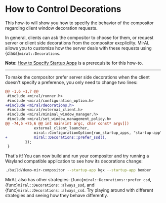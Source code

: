 # How to Control Decorations
This how-to will show you how to specify the behavior of the compositor
regarding client window decoration requests.

In general, clients can ask the compositor to choose for them, or request
server or client side decorations from the compositor excplicilty. MirAL allows
you to customize how the server deals with these requests using
{class}`miral::Decorations`.

**Note**: [How to Specify Startup Apps](how-to-specify-startup-apps) is a
prerequisite for this how-to.

---

To make the compositor prefer server side decorations when the client doesn't
specify a preference, you only need to change two lines:
```diff
@@ -1,6 +1,7 @@
 #include <miral/runner.h>
 #include <miral/configuration_option.h>
+#include <miral/decorations.h>
 #include <miral/external_client.h>
 #include <miral/minimal_window_manager.h>
 #include <miral/set_window_management_policy.h>
@@ -74,5 +75,6 @@ int main(int argc, char const* argv[])
             external_client_launcher,
             miral::ConfigurationOption{run_startup_apps, "startup-app", "App to run at startup (can be specified multiple times)"},
+            miral::Decorations::prefer_ssd(),
         });
 }
```

That's it! You can now build and run your compositor and try running a Wayland
compatible application to see how its decorations change:
```sh
./build/demo-mir-compositor --startup-app kgx --startup-app bomber
```

MirAL also has other strategies: {func}`miral::Decorations::prefer_csd`,
{func}`miral::Decorations::always_ssd`, and
{func}`miral::Decorations::always_csd`. Try playing around with different
strategies and seeing how they behave differently.
